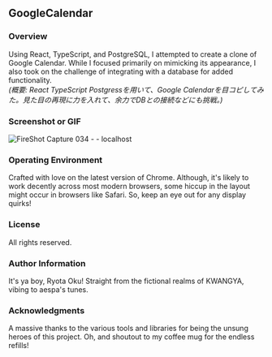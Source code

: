 ## GoogleCalendar

### Overview
Using React, TypeScript, and PostgreSQL, I attempted to create a clone of Google Calendar. While I focused primarily on mimicking its appearance, I also took on the challenge of integrating with a database for added functionality.  
*(概要: React TypeScript Postgressを用いて、Google Calendarを目コピしてみた。見た目の再現に力を入れて、余力でDBとの接続などにも挑戦。)*

### Screenshot or GIF
![FireShot Capture 034 -  - localhost](https://github.com/RyotaOku/googleCalendar/assets/114388961/2ea802a3-68a7-448c-ace2-2d889a41fab6)


### Operating Environment
Crafted with love on the latest version of Chrome. Although, it's likely to work decently across most modern browsers, some hiccup in the layout might occur in browsers like Safari. So, keep an eye out for any display quirks!

### License
All rights reserved. 

### Author Information
It's ya boy, Ryota Oku! Straight from the fictional realms of KWANGYA, vibing to aespa's tunes.

### Acknowledgments
A massive thanks to the various tools and libraries for being the unsung heroes of this project. Oh, and shoutout to my coffee mug for the endless refills!
